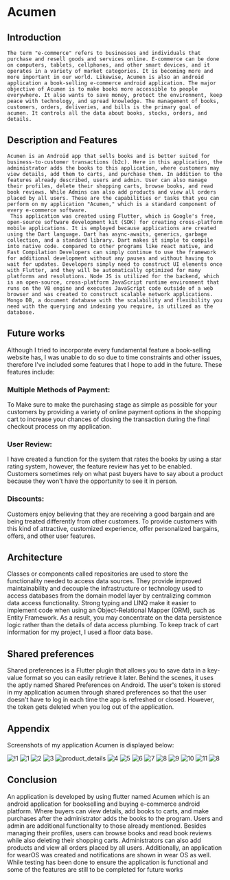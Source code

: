 # Acumen
## Introduction
    The term "e-commerce" refers to businesses and individuals that purchase and resell goods and services online. E-commerce can be done on computers, tablets, cellphones, and other smart devices, and it operates in a variety of market categories. It is becoming more and more important in our world. Likewise, Acumen is also an android application a book-selling e-commerce android application. The major objective of Acumen is to make books more accessible to people everywhere. It also wants to save money, protect the environment, keep peace with technology, and spread knowledge. The management of books, customers, orders, deliveries, and bills is the primary goal of acumen. It controls all the data about books, stocks, orders, and details.
## Description and Features
    Acumen is an Android app that sells books and is better suited for business-to-customer transactions (b2c). Here in this application, the administrator adds the books to this application, where customers may view details, add them to carts, and purchase them. In addition to the features already described, users and admin. User can also manage their profiles, delete their shopping carts, browse books, and read book reviews. While Admins can also add products and view all orders placed by all users. These are the capabilities or tasks that you can perform on my application "Acumen," which is a standard component of every e-commerce software.
     This application was created using Flutter, which is Google's free, open-source software development kit (SDK) for creating cross-platform mobile applications. It is employed because applications are created using the Dart language. Dart has async-awaits, generics, garbage collection, and a standard library. Dart makes it simple to compile into native code. compared to other programs like react native, and Fast Compilation Developers can simply continue to use the framework for additional development without any pauses and without having to wait for updates. Developers simply need to construct UI elements once with Flutter, and they will be automatically optimized for many platforms and resolutions. Node JS is utilized for the backend, which is an open-source, cross-platform JavaScript runtime environment that runs on the V8 engine and executes JavaScript code outside of a web browser and was created to construct scalable network applications. Mongo DB, a document database with the scalability and flexibility you need with the querying and indexing you require, is utilized as the database.
## Future works
Although I tried to incorporate every fundamental feature a book-selling website has, I was unable to do so due to time constraints and other issues, therefore I've included some features that I hope to add in the future. These features include:
### Multiple Methods of Payment:
To Make sure to make the purchasing stage as simple as possible for your customers by providing a variety of online payment options in the shopping cart to increase your chances of closing the transaction during the final checkout process on my application.
### User Review:
I have created a function for the system that rates the books by using a star rating system, however, the feature review has yet to be enabled. Customers sometimes rely on what past buyers have to say about a product because they won't have the opportunity to see it in person.
### Discounts:
Customers enjoy believing that they are receiving a good bargain and are being treated differently from other customers. To provide customers with this kind of attractive, customized experience, offer personalized bargains, offers, and other user features. 
## Architecture 
Classes or components called repositories are used to store the functionality needed to access data sources. They provide improved maintainability and decouple the infrastructure or technology used to access databases from the domain model layer by centralizing common data access functionality. Strong typing and LINQ make it easier to implement code when using an Object-Relational Mapper (ORM), such as Entity Framework. As a result, you may concentrate on the data persistence logic rather than the details of data access plumbing. To keep track of cart information for my project, I used a floor data base.
## Shared preferences
Shared preferences is a Flutter plugin that allows you to save data in a key-value format so you can easily retrieve it later. Behind the scenes, it uses the aptly named Shared Preferences on Android. The user's token is stored in my application acumen through shared preferences so that the user doesn't have to log in each time the app is refreshed or closed. However, the token gets deleted when you log out of the application.
## Appendix
Screenshots of my application Acumen is displayed below:


![!1](https://user-images.githubusercontent.com/67036019/182503214-bdf35186-c0f5-44b3-9e59-56d3e506a077.png)
![1](https://user-images.githubusercontent.com/67036019/182503217-23e8670c-192b-4c7b-bd50-f6a884047e1f.png)
![2](https://user-images.githubusercontent.com/67036019/182503220-221b48ca-b523-40dd-89ca-25ce5c1ab08f.png)
![3](https://user-images.githubusercontent.com/67036019/182503224-7bdb895c-593a-482e-beaf-4f6ccb51c2f6.png)
![product_details](https://user-images.githubusercontent.com/67036019/182503212-5853c899-bb08-4ad2-970d-2565aa39a5a9.png)
![4](https://user-images.githubusercontent.com/67036019/182503226-a4e83ff6-1e81-4f25-a33d-8452a36d2638.png)
![5](https://user-images.githubusercontent.com/67036019/182503229-8a584e5f-d1cd-4fbc-921b-4744029b486d.png)
![6](https://user-images.githubusercontent.com/67036019/182503232-2b4015f8-4468-475a-8cd5-d415d71e1a47.png)
![7](https://user-images.githubusercontent.com/67036019/182503235-a20ff555-988a-4fb9-8e32-ecee36c232ef.png)
![8](https://user-images.githubusercontent.com/67036019/182503200-803d9de4-d43e-4246-9357-faf824634672.png)
![9](https://user-images.githubusercontent.com/67036019/182503203-0513a0ec-616d-4fc2-88a4-04d5457fc0b8.png)
![10](https://user-images.githubusercontent.com/67036019/182503206-0232e1fb-c86d-4cae-ab33-2f10e4c3e3cc.png)
![11](https://user-images.githubusercontent.com/67036019/182503211-7c473c95-7890-45c1-b8d0-44e369fefe05.png)
![8](https://user-images.githubusercontent.com/67036019/182503200-803d9de4-d43e-4246-9357-faf824634672.png)

## Conclusion
An application is developed by using flutter named Acumen which is an android application for bookselling and buying e-commerce android platform. Where buyers can view details, add books to carts, and make purchases after the administrator adds the books to the program. Users and admin are additional functionality to those already mentioned. Besides managing their profiles, users can browse books and read book reviews while also deleting their shopping carts. Administrators can also add products and view all orders placed by all users. Additionally, an application for wearOS was created and notifications are shown in wear OS as well. While testing has been done to ensure the application is functional and some of the features are still to be completed for future works
